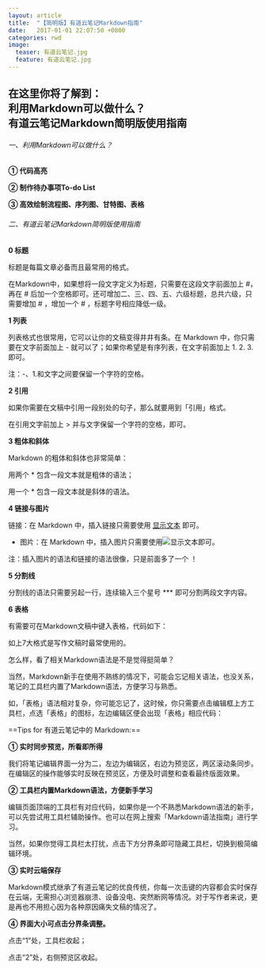 ```yaml
---
layout: article
title:  "【简明版】有道云笔记Markdown指南"
date:   2017-01-01 22:07:50 +0800
categories: rwd
image:
  teaser: 有道云笔记.jpg
  feature: 有道云笔记.jpg
---
```


在这里你将了解到：
<br>利用Markdown可以做什么？
<br>有道云笔记Markdown简明版使用指南
---


###### 一、利用Markdown可以做什么？

**① 代码高亮**

**② 制作待办事项To-do List**

**③ 高效绘制流程图、序列图、甘特图、表格**




###### 二、有道云笔记Markdown简明版使用指南


**0 标题**

标题是每篇文章必备而且最常用的格式。

在Markdown中，如果想将一段文字定义为标题，只需要在这段文字前面加上 #，再在 # 后加一个空格即可。还可增加二、三、四、五、六级标题，总共六级，只需要增加 # ，增加一个 # ，标题字号相应降低一级。

**1 列表**

列表格式也很常用，它可以让你的文稿变得井井有条。在 Markdown 中，你只需要在文字前面加上 - 就可以了；如果你希望是有序列表，在文字前面加上 1. 2. 3. 即可。

注：-、1.和文字之间要保留一个字符的空格。

**2 引用**

如果你需要在文稿中引用一段别处的句子，那么就要用到「引用」格式。

在引用文字前加上 > 并与文字保留一个字符的空格，即可。

**3 粗体和斜体**

Markdown 的粗体和斜体也非常简单：

用两个 * 包含一段文本就是粗体的语法；

用一个 * 包含一段文本就是斜体的语法。

**4 链接与图片**

链接：在 Markdown 中，插入链接只需要使用 [显示文本](链接地址) 即可。

- 图片：在 Markdown 中，插入图片只需要使用![显示文本](图片链接地址)即可。

注：插入图片的语法和链接的语法很像，只是前面多了一个 ！

**5 分割线**

分割线的语法只需要另起一行，连续输入三个星号 *** 即可分割两段文字内容。

**6 表格**

有需要可在Markdown文稿中键入表格，代码如下：

如上7大格式是写作文稿时最常使用的。


怎么样，看了相关Markdown语法是不是觉得挺简单？

当然，Markdown新手在使用不熟练的情况下，可能会忘记相关语法，也没关系，笔记的工具栏内置了Markdown语法，方便学习与熟悉。

如，「表格」语法相对复杂，你可能忘记了，这时候，你只需要点击编辑框上方工具栏，点选「表格」的图标，左边编辑区便会出现「表格」相应代码：

==Tips for 有道云笔记中的 Markdown:==

 

**① 实时同步预览，所看即所得**

我们将笔记编辑界面一分为二，左边为编辑区，右边为预览区，两区滚动条同步。在编辑区的操作能够实时反映在预览区，方便及时调整和查看最终版面效果。

 

**② 工具栏内置Markdown语法，方便新手学习**

编辑页面顶端的工具栏有对应代码，如果你是一个不熟悉Markdown语法的新手，可以先尝试用工具栏辅助操作。也可以在网上搜索「Markdown语法指南」进行学习。

当然，如果你觉得工具栏太打扰，点击下方分界条即可隐藏工具栏，切换到极简编辑环境。

**③ 实时云端保存**

Markdown模式继承了有道云笔记的优良传统，你每一次击键的内容都会实时保存在云端，无需担心浏览器崩溃、设备没电、突然断网等情况。对于写作者来说，更是再也不用担心因为各种原因痛失文稿的情况了。

 

**④ 界面大小可点击分界条调整。**

点击“1”处，工具栏收起；

点击“2”处，右侧预览区收起。